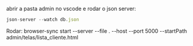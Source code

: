abrir a pasta admin no vscode e
rodar o json server:

```js
json-server --watch db.json
```

Rodar: browser-sync start --server --file . --host --port 5000 --startPath admin/telas/lista_cliente.html
